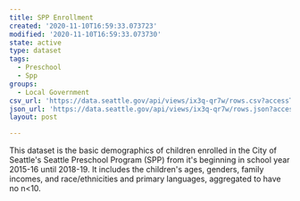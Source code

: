 ```yaml
---
title: SPP Enrollment
created: '2020-11-10T16:59:33.073723'
modified: '2020-11-10T16:59:33.073730'
state: active
type: dataset
tags:
  - Preschool
  - Spp
groups:
  - Local Government
csv_url: 'https://data.seattle.gov/api/views/ix3q-qr7w/rows.csv?accessType=DOWNLOAD'
json_url: 'https://data.seattle.gov/api/views/ix3q-qr7w/rows.json?accessType=DOWNLOAD'
layout: post

---
```

This dataset is the basic demographics of children enrolled in the City of Seattle's Seattle Preschool Program (SPP) from it's beginning in school year 2015-16 until 2018-19. It includes the children's ages, genders, family incomes, and race/ethnicities and primary languages, aggregated to have no n<10.
